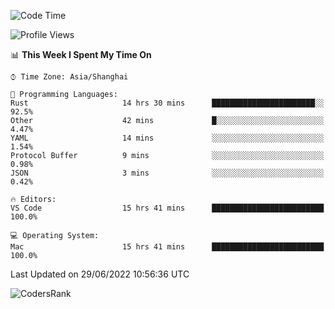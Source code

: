 <!--START_SECTION:waka-->
![Code Time](http://img.shields.io/badge/Code%20Time-1%2C446%20hrs%2015%20mins-blue)

![Profile Views](http://img.shields.io/badge/Profile%20Views-28-blue)

📊 **This Week I Spent My Time On** 

```text
⌚︎ Time Zone: Asia/Shanghai

💬 Programming Languages: 
Rust                     14 hrs 30 mins      ███████████████████████░░   92.5% 
Other                    42 mins             █░░░░░░░░░░░░░░░░░░░░░░░░   4.47% 
YAML                     14 mins             ░░░░░░░░░░░░░░░░░░░░░░░░░   1.54% 
Protocol Buffer          9 mins              ░░░░░░░░░░░░░░░░░░░░░░░░░   0.98% 
JSON                     3 mins              ░░░░░░░░░░░░░░░░░░░░░░░░░   0.42%

🔥 Editors: 
VS Code                  15 hrs 41 mins      █████████████████████████   100.0%

💻 Operating System: 
Mac                      15 hrs 41 mins      █████████████████████████   100.0%

```


 Last Updated on 29/06/2022 10:56:36 UTC
<!--END_SECTION:waka-->

![CodersRank](https://cr-skills-chart-widget.azurewebsites.net/api/api?username=BugenZhao&padding=16&tooltip=true&branding=false&sort-by-score=true&skills=Rust%2C%20Swift%2C%20C%2C%20TypeScript%2C%20Java%2C%20Go%2C%20Dart%2C%20C%2B%2B%2C%20Python%2C%20Assembly%2C%20Shell%2C%20Kotlin)
